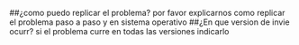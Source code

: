 ##¿como puedo replicar el problema?
por favor explicarnos como replicar el   problema  paso a paso y en sistema operativo 
##¿En que version de invie ocurr?
si el problema curre en todas las versiones indicarlo
